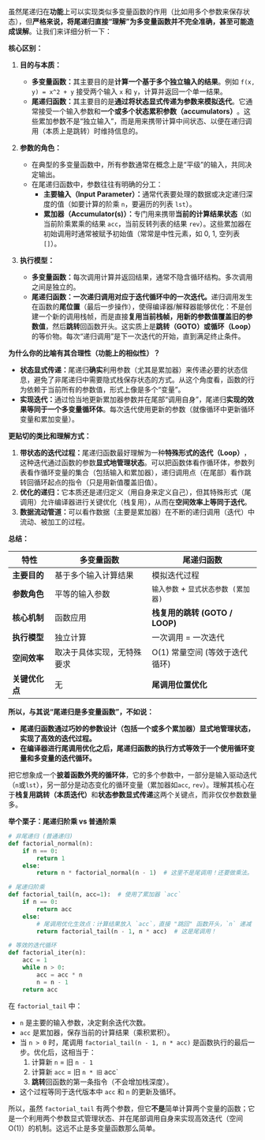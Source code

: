 虽然尾递归在**功能**上可以实现类似多变量函数的作用（比如用多个参数来保存状态），但**严格来说，将尾递归直接“理解”为多变量函数并不完全准确，甚至可能造成误解**。让我们来详细分析一下：

​**核心区别：​**​

1. ​**目的与本质：​**​
    
    - ​**多变量函数：​**​ 其主要目的是**计算一个基于多个独立输入的结果**。例如 `f(x, y) = x^2 + y` 接受两个输入 `x` 和 `y`，计算并返回一个单一结果。
    - ​**尾递归函数：​**​ 其主要目的是**通过将状态显式传递为参数来模拟迭代**。它通常接受一个输入参数和**一个或多个状态累积参数（accumulators）​**。这些累加参数不是“独立输入”，而是用来携带计算中间状态、以便在递归调用（本质上是跳转）时维持信息的。
2. ​**参数的角色：​**​
    
    - 在典型的多变量函数中，所有参数通常在概念上是“平级”的输入，共同决定输出。
    - 在尾递归函数中，参数往往有明确的分工：
        - ​**主要输入（Input Parameter）：​**​ 通常代表要处理的数据或决定递归深度的值（如要计算的阶乘 `n`，要遍历的列表 `lst`）。
        - ​**累加器（Accumulator(s)）：​**​ 专门用来携带**当前的计算结果状态**​（如当前阶乘累乘的结果 `acc`，当前反转列表的结果 `rev`）。这些累加器在初始调用时通常被赋予初始值（常常是中性元素，如 0, 1, 空列表 `[]`）。
3. ​**执行模型：​**​
    
    - ​**多变量函数：​**​ 每次调用计算并返回结果，通常不隐含循环结构。多次调用之间是独立的。
    - ​**尾递归函数：​**​ ​**一次递归调用对应于迭代循环中的一次迭代。​**​ 递归调用发生在函数的**尾位置**​（最后一步操作），使得编译器/解释器能够优化：不是创建一个新的调用栈帧，而是直接**复用当前栈帧，用新的参数值覆盖旧的参数值**，然后**跳转**回函数开头。这实质上是**跳转（GOTO）或循环（Loop）​**​ 的等价物。每次“递归调用”是下一次迭代的开始，直到满足终止条件。

​**为什么你的比喻有其合理性（功能上的相似性）？​**​

- ​**状态显式传递：​**​ 尾递归**确实**利用参数（尤其是累加器）来传递必要的状态信息，避免了非尾递归中需要隐式栈保存状态的方式。从这个角度看，函数的行为依赖于当前所有的参数值，形式上像是多个“变量”。
- ​**实现迭代：​**​ 通过恰当地更新累加器参数并在尾部“调用自身”，尾递归**实现的效果等同于一个多变量循环体**。每次迭代使用更新的参数（就像循环中更新循环变量和累加变量）。

​**更贴切的类比和理解方式：​**​

1. ​**带状态的迭代过程：​**​ 尾递归函数最好理解为一种**特殊形式的迭代（Loop）​**，这种迭代通过函数的参数**显式地管理状态**。可以把函数体看作循环体，参数列表看作循环变量的集合（包括输入和累加器），递归调用点（在尾部）看作跳转回循环起点的指令（只是用新值覆盖旧值）。
2. ​**优化的递归：​**​ 它本质还是递归定义（用自身来定义自己），但其特殊形式（尾调用）允许编译器进行关键优化（栈复用），从而在**空间效率上等同于迭代**。
3. ​**数据流动管道：​**​ 可以看作数据（主要是累加器）在不断的递归调用（迭代）中流动、被加工的过程。

​**总结：​**​

|特性|多变量函数|尾递归函数|
|---|---|---|
|​**主要目的**​|基于多个输入计算结果|模拟迭代过程|
|​**参数角色**​|平等的输入参数|`输入参数` + `显式状态参数 (累加器)`|
|​**核心机制**​|函数应用|​**栈复用的跳转 (GOTO / LOOP)​**​|
|​**执行模型**​|独立计算|一次调用 = 一次迭代|
|​**空间效率**​|取决于具体实现，无特殊要求|O(1) 常量空间 (等效于迭代循环)|
|​**关键优化点**​|无|​**尾调用位置优化**​|

​**所以，与其说“尾递归是多变量函数”，不如说：​**​

- ​**尾递归函数通过巧妙的参数设计（包括一个或多个累加器）显式地管理状态，实现了高效的迭代过程。​**​
- ​**在编译器进行尾调用优化之后，尾递归函数的执行方式等效于一个使用循环变量和多变量的迭代循环。​**​

把它想象成一个**披着函数外壳的循环体**，它的多个参数中，一部分是输入驱动迭代（`n`或`lst`），另一部分是动态变化的循环变量（累加器如`acc`, `rev`）。理解其核心在于**栈复用跳转（本质迭代）​**​ 和**状态参数显式传递**这两个关键点，而非仅仅参数数量多。

​**举个栗子：尾递归阶乘 vs 普通阶乘**​

```python
# 非尾递归 (普通递归)
def factorial_normal(n):
    if n == 0:
        return 1
    else:
        return n * factorial_normal(n - 1)  # 这里不是尾调用！还要做乘法。

# 尾递归阶乘
def factorial_tail(n, acc=1):  # 使用了累加器 `acc`
    if n == 0:
        return acc
    else:
        # 尾调用优化生效点：计算结果放入 `acc`，直接 "跳回" 函数开头，`n` 递减
        return factorial_tail(n - 1, n * acc)  # 这是尾调用！

# 等效的迭代循环
def factorial_iter(n):
    acc = 1
    while n > 0:
        acc = acc * n
        n = n - 1
    return acc
```

在 `factorial_tail` 中：

- `n` 是主要的输入参数，决定剩余迭代次数。
- `acc` 是累加器，保存当前的计算结果（乘积累积）。
- 当 `n > 0` 时，尾调用 `factorial_tail(n - 1, n * acc)` 是函数执行的最后一步。优化后，这相当于：
    1. 计算新 `n` = 旧 `n - 1`
    2. 计算新 `acc` = 旧 `n * 旧` acc`
    3. ​**跳转**回函数的第一条指令（不会增加栈深度）。
- 这个过程等同于迭代版本中 `acc` 和 `n` 的更新及循环。

所以，虽然 `factorial_tail` 有两个参数，但它**不是**简单计算两个变量的函数；它是一个利用两个参数显式管理状态、并在尾部调用自身来实现高效迭代（空间 O(1)）的机制。这远不止是多变量函数那么简单。